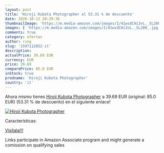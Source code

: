 ```yaml
---
layout: post
title: 'Hiroji Kubota Photographer al 53.31 % de descuento'
date: 2020-10-12 20:29:36
thumbnailImage: 'https://m.media-amazon.com/images/I/41wsdCHi3vL._SL200_.jpg'
images: [ 'https://m.media-amazon.com/images/I/41wsdCHi3vL._SL200_.jpg' ]
comments: true
category: ofertas
author: ring
slug: '1597112852-it'
description:
actualPrice: 39.69 EUR
currency: EUR
price: 39.69
comparePrice: 85.0 EUR
inStock: true
prodname: 'Hiroji Kubota Photographer'
country: 'it'
---
```


Ahora mismo tienes [Hiroji Kubota Photographer](https://www.amazon.it/dp/1597112852/?tag=tolees00-21) a 39.69 EUR (original: 85.0 EUR) (53.31 %  de descuento) en el siguiente enlace!

[![Hiroji Kubota Photographer](https://m.media-amazon.com/images/I/41wsdCHi3vL._SL200_.jpg)](https://www.amazon.it/dp/1597112852/?tag=tolees00-21)

Características:


[Visítala!!!](https://www.amazon.it/dp/1597112852/?tag=tolees00-21)

Links participate in Amazon Associate program and might generate a comission on qualifying sales
